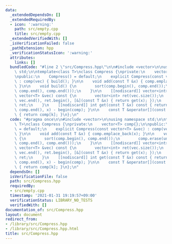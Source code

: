 ```yaml
---
data:
  _extendedDependsOn: []
  _extendedRequiredBy:
  - icon: ':warning:'
    path: src/empty.cpp
    title: src/empty.cpp
  _extendedVerifiedWith: []
  _isVerificationFailed: false
  _pathExtension: hpp
  _verificationStatusIcon: ':warning:'
  attributes:
    links: []
  bundledCode: "#line 2 \"src/Compress.hpp\"\n\n#include <vector>\n\nusing namespace\
    \ std;\n\ntemplate<class T>\nclass Compress {\nprivate:\n    vector<T> comp{};\n\
    \npublic:\n    Compress() = default;\n    explicit Compress(const vector<T> &vec)\
    \ : comp(vec) { build(); }\n\n    void add(const T &x) { comp.emplace_back(x);\
    \ }\n\n    void build() {\n        sort(comp.begin(), comp.end());\n        comp.erase(unique(comp.begin(),\
    \ comp.end(), comp.end()));\n    }\n\n    [[nodiscard]] vector<int> get(const\
    \ vector<T> &vec) const {\n        vector<int> ret(vec.size());\n        transform(vec.begin(),\
    \ vec.end(), ret.begin(), [&](const T &x) { return get(x); });\n        return\
    \ ret;\n    }\n    [[nodiscard]] int get(const T &x) const { return lower_bound(comp.begin(),\
    \ comp.end(), x) - begin(comp); }\n\n    const T &operator[](const int k) const\
    \ { return comp[k]; }\n};\n"
  code: "#pragma once\n\n#include <vector>\n\nusing namespace std;\n\ntemplate<class\
    \ T>\nclass Compress {\nprivate:\n    vector<T> comp{};\n\npublic:\n    Compress()\
    \ = default;\n    explicit Compress(const vector<T> &vec) : comp(vec) { build();\
    \ }\n\n    void add(const T &x) { comp.emplace_back(x); }\n\n    void build()\
    \ {\n        sort(comp.begin(), comp.end());\n        comp.erase(unique(comp.begin(),\
    \ comp.end(), comp.end()));\n    }\n\n    [[nodiscard]] vector<int> get(const\
    \ vector<T> &vec) const {\n        vector<int> ret(vec.size());\n        transform(vec.begin(),\
    \ vec.end(), ret.begin(), [&](const T &x) { return get(x); });\n        return\
    \ ret;\n    }\n    [[nodiscard]] int get(const T &x) const { return lower_bound(comp.begin(),\
    \ comp.end(), x) - begin(comp); }\n\n    const T &operator[](const int k) const\
    \ { return comp[k]; }\n};\n"
  dependsOn: []
  isVerificationFile: false
  path: src/Compress.hpp
  requiredBy:
  - src/empty.cpp
  timestamp: '2021-01-31 19:19:57+09:00'
  verificationStatus: LIBRARY_NO_TESTS
  verifiedWith: []
documentation_of: src/Compress.hpp
layout: document
redirect_from:
- /library/src/Compress.hpp
- /library/src/Compress.hpp.html
title: src/Compress.hpp
---
```

